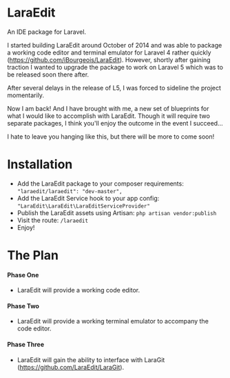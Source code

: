 # LaraEdit
An IDE package for Laravel. 

I started building LaraEdit around October of 2014 and was able to package a working code editor and terminal emulator for Laravel 4 rather quickly (https://github.com/iBourgeois/LaraEdit). However, shortly after gaining traction I wanted to upgrade the package to work on Laravel 5 which was to be released soon there after.

After several delays in the release of L5, I was forced to sideline the project momentarily. 

Now I am back! And I have brought with me, a new set of blueprints for what I would like to accomplish with LaraEdit. Though it will require two separate packages, I think you'll enjoy the outcome in the event I succeed...

I hate to leave you hanging like this, but there will be more to come soon!

# Installation
- Add the LaraEdit package to your composer requirements:
  ``` "laraedit/laraedit": "dev-master", ```
- Add the LaraEdit Service hook to your app config:
  ``` "LaraEdit\LaraEdit\LaraEditServiceProvider" ```
- Publish the LaraEdit assets using Artisan:
  ``` php artisan vendor:publish ```
- Visit the route:
  ``` /laraedit ```
- Enjoy!

# The Plan

#### Phase One
  
  - LaraEdit will provide a working code editor.
  
#### Phase Two

  - LaraEdit will provide a working terminal emulator to accompany the code editor.

#### Phase Three

  - LaraEdit will gain the ability to interface with LaraGit (https://github.com/LaraEdit/LaraGit).


